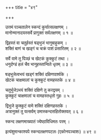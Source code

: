 +++
title = "४९"

+++
  
  
  
  
  
उत्तमं पञ्चतालेन स्कन्दं कुर्यात्सलक्षणम् ।  
मानोन्मानादयस्सर्वे प्रागुक्तं सर्वलक्षणम् ॥ १ ॥  
  
द्विहस्तं वा चतुर्हस्तं षड्भुजं भानुबाहुकम् ।  
शक्तिं बाणं च खड्गं च चक्रं पाशं प्रसारितम् ॥ २ ॥  
  
सर्वे वामे तु पिञ्छं च खेटकं कुक्कुटं तथा ।  
धनुर्दण्डं हलं चैव भानुहस्तान्विते धृतम् ॥ ३ ॥  
  
षड्भूजेत्वभयं खड्गं शक्तिं दक्षिणपार्श्वके ।  
खेटकं चाक्षमालां च कुक्कुटं वामहस्तके ॥ ४ ॥  
  
चतुर्भुजेऽभयं शक्तिं दक्षिणे तु करद्वयम् ।  
कुक्कुटं चाक्षमालां च वामहस्तधृतो गुहः ॥ ५ ॥  
  
द्विभुजे कुक्कुटं वामे शक्तिं दक्षिणहस्तके ।  
अत्रानुक्तं तु यत्सर्वम् उमास्कन्दसहितोक्तवत् ॥ ६ ॥  
  
स्कन्द लक्षणमाख्यातं ज्येष्ठाविधिमतः परम् ।  
  
इत्यंशुमान्काश्यपे स्कन्दलक्षणपटलः (एकोनपञ्चाशः) ॥ ४९ ॥  